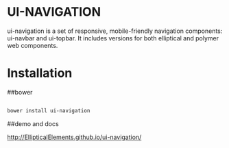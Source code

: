 UI-NAVIGATION
===========================

ui-navigation is a set of responsive, mobile-friendly navigation components: ui-navbar and ui-topbar. It includes versions for both elliptical and polymer web components.

# Installation

##bower

``` bash

bower install ui-navigation

```

##demo and docs

http://EllipticalElements.github.io/ui-navigation/
